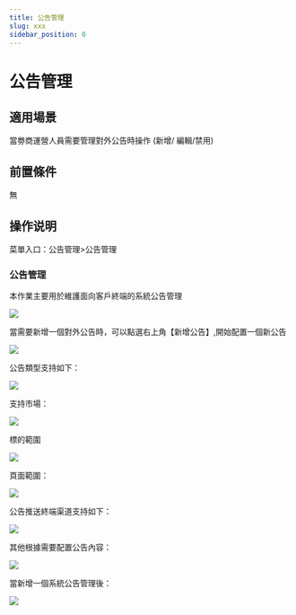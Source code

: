 ```yaml
---
title: 公告管理
slug: xxx
sidebar_position: 0
---
```



# 公告管理

## 適用場景

當劵商運營人員需要管理對外公告時操作 (新增/ 編輯/禁用)

## 前置條件

無

## 操作说明

菜單入口：公告管理&gt;公告管理

### 公告管理

本作業主要用於維護面向客戶終端的系統公告管理

<img src="/assets/EF0Ebs3bGoskPSxy4uhca9AOnTc.png"/>

當需要新增一個對外公告時，可以點選右上角【新增公告】,開始配置一個新公告

<img src="/assets/Cu4nbgAQ8o49bGxnb9kcxsc1nih.png"/>

公告類型支持如下：                                                                          

<img src="/assets/SobxbNwkio2RKVxFR8zcjuxpnNh.png"/>

支持市場：

<img src="/assets/M8anbdAAXoQIwgx7RbCc33R5n0d.png"/>

標的範圍

<img src="/assets/SE5Pbnvvto6F0vxA5Nyc7hBSnab.png"/>

頁面範圍：

<img src="/assets/S8e5bgpLjovd85x3lYJc33hbnXf.png"/>

公告推送終端渠道支持如下：

<img src="/assets/RZHdbngIAomjejxiaB0cbCrwnBb.png"/>

其他根據需要配置公告內容：

<img src="/assets/QzxAbGg8lofhZxxPqUicUIbenFg.png"/>

當新增一個系統公告管理後：

<img src="/assets/CjVNbY56vodSh4x5sFdcDhNRnmh.png"/>

